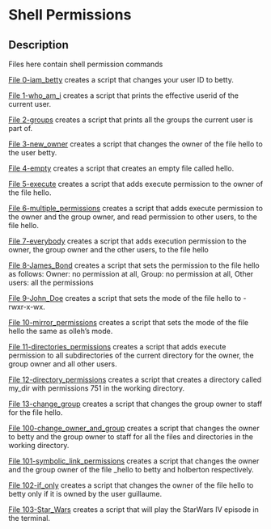# Shell Permissions
## Description
Files here contain shell permission commands

[File 0-iam_betty](./0-iam_betty) creates a script that changes your user ID to betty.

[File 1-who_am_i](./1-who_am_i) creates a script that prints the effective userid of the current user.

[File 2-groups](./2-groups) creates a script that prints all the groups the current user is part of.

[File 3-new_owner](./3-new_owner) creates a script that changes the owner of the file hello to the user betty.

[File 4-empty](./4-empty) creates a script that creates an empty file called hello.

[File 5-execute](./5-execute) creates a script that adds execute permission to the owner of the file hello.

[File 6-multiple_permissions](./6-multiple_permissions) creates a script that adds execute permission to the owner and the group owner, and read permission to other users, to the file hello.

[File 7-everybody](./7-everybody) creates a script that adds execution permission to the owner, the group owner and the other users, to the file hello

[File 8-James_Bond](./8-James_Bond) creates a script that sets the permission to the file hello as follows:
Owner: no permission at all, Group: no permission at all, Other users: all the permissions

[File 9-John_Doe](./9-John_Doe) creates a script that sets the mode of the file hello to -rwxr-x-wx.

[File 10-mirror_permissions](./10-mirror_permissions) creates a script that sets the mode of the file hello the same as olleh’s mode.

[File 11-directories_permissions](./11-directories_permissions) creates a script that adds execute permission to all subdirectories of the current directory for the owner, the group owner and all other users.

[File 12-directory_permissions](./12-directory_permissions) creates a script that creates a directory called my_dir with permissions 751 in the working directory.

[File 13-change_group](./13-change_group) creates a script that changes the group owner to staff for the file hello.

[File 100-change_owner_and_group](./100-change_owner_and_group) creates a script that changes the owner to betty and the group owner to staff for all the files and directories in the working directory.

[File 101-symbolic_link_permissions](./101-symbolic_link_permissions) creates a script that changes the owner and the group owner of the file _hello to betty and holberton respectively.

[File 102-if_only](./102-if_only) creates a script that changes the owner of the file hello to betty only if it is owned by the user guillaume.

[File 103-Star_Wars](./103-Star_Wars) creates a script that will play the StarWars IV episode in the terminal.
